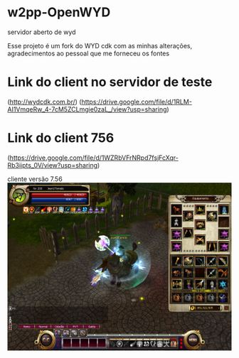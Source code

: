 # w2pp-OpenWYD
servidor aberto de wyd

Esse projeto é um fork do WYD cdk com as minhas alterações, agradecimentos ao pessoal que me forneceu os fontes

# Link do client no servidor de teste
(http://wydcdk.com.br/)
(https://drive.google.com/file/d/1RLM-AI1VmqeRw_4-7cM5ZCLmgie0zaL_/view?usp=sharing)

# Link do client 756
(https://drive.google.com/file/d/1WZRbVFrNRpd7fsjFcXqr-Rb3ijpts_0V/view?usp=sharing)

cliente versão 7.56
<img src="images/sv.bmp"><br>
